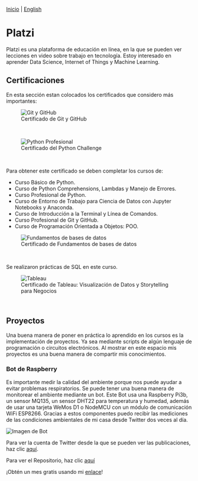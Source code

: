 [Inicio](indexesp.md) | [English](platzi.md)
# Platzi

Platzi es una plataforma de educación en línea, en la que se pueden ver lecciones en video sobre trabajo en tecnología. Estoy interesado en aprender Data Science, Internet of Things y Machine Learning.

## Certificaciones

En esta sección estan colocados los certificados que considero más importantes:

<figure>
  <img
  src="https://imgur.com/8QPRgM8.jpg"
  alt="Git y GitHub">
  <figcaption>Certificado de Git y GitHub
  </figcaption>
</figure>
<br/>

<figure>
  <img
  src="https://imgur.com/AVQxd6V.jpg"
  alt="Python Profesional">
  <figcaption>Certificado del Python Challenge
  </figcaption>
</figure>
<br/>

<p>Para obtener este certificado se deben completar los cursos de:</p>

- Curso Básico de Python.
- Curso de Python Comprehensions, Lambdas y Manejo de Errores.
- Curso Profesional de Python.
- Curso de Entorno de Trabajo para Ciencia de Datos con Jupyter Notebooks y Anaconda.
- Curso de Introducción a la Terminal y Línea de Comandos.
- Curso Profesional de Git y GitHub.
- Curso de Programación Orientada a Objetos: POO.

<figure>
  <img
  src="https://imgur.com/SvRYV90.jpg"
  alt="Fundamentos de bases de datos">
  <figcaption>Certificado de Fundamentos de bases de datos
  </figcaption>
</figure>
<br/>

<p>Se realizaron prácticas de SQL en este curso.</p>

<figure>
  <img
  src="https://imgur.com/8CLVdVc.jpg"
  alt="Tableau">
  <figcaption>Certificado de Tableau: Visualización de Datos y Storytelling para Negocios
  </figcaption>
</figure>
<br/>

## Proyectos

Una buena manera de poner en práctica lo aprendido en los cursos es la implementación de proyectos. Ya sea mediante scripts de algún lenguaje de programación o circuitos electrónicos. Al mostrar en este espacio mis proyectos es una buena manera de compartir mis conocimientos.

### Bot de Raspberry

Es importante medir la calidad del ambiente porque nos puede ayudar a evitar problemas respiratorios. Se puede tener una buena manera de monitorear el ambiente mediante un bot. Este Bot usa una Raspberry Pi3b, un sensor MQ135, un sensor DHT22 para temperatura y humedad, además de usar una tarjeta WeMos D1 o NodeMCU con un módulo de comunicación WiFi ESP8266. Gracias a estos componentes puedo recibir las mediciones de las condiciones ambientales de mi casa desde Twitter dos veces al día.

![Imagen de Bot](https://imgur.com/dqhuIhx.jpg)

Para ver la cuenta de Twitter desde la que se pueden ver las publicaciones, haz clic [aquí](https://twitter.com/Jaeger06_Bot).

Para ver el Repositorio, haz clic [aquí](https://github.com/DavidSA06/Raspberry) 

¡Obtén un mes gratis usando mi [enlace](https://platzi.com/r/davidsilvaa/)!